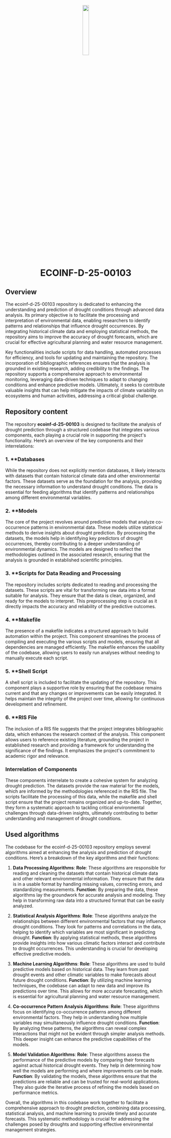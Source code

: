 <p align="center">
    <img src="https://raw.githubusercontent.com/aimclub/open-source-ops/7de1e1321389ec177f236d0a5f41f876811a912a/badges/ITMO_badge.svg" align="center" width="20%">
</p>
<p align="center"><h1 align="center">ECOINF-D-25-00103</h1></p>

## Overview

The ecoinf-d-25-00103 repository is dedicated to enhancing the understanding and prediction of drought conditions through advanced data analysis. Its primary objective is to facilitate the processing and interpretation of environmental data, enabling researchers to identify patterns and relationships that influence drought occurrences. By integrating historical climate data and employing statistical methods, the repository aims to improve the accuracy of drought forecasts, which are crucial for effective agricultural planning and water resource management.

Key functionalities include scripts for data handling, automated processes for efficiency, and tools for updating and maintaining the repository. The incorporation of bibliographic references ensures that the analysis is grounded in existing research, adding credibility to the findings. The repository supports a comprehensive approach to environmental monitoring, leveraging data-driven techniques to adapt to changing conditions and enhance predictive models. Ultimately, it seeks to contribute valuable insights that can help mitigate the impacts of climate variability on ecosystems and human activities, addressing a critical global challenge.


## Repository content

The repository **ecoinf-d-25-00103** is designed to facilitate the analysis of drought prediction through a structured codebase that integrates various components, each playing a crucial role in supporting the project's functionality. Here’s an overview of the key components and their interrelations:

### 1. **Databases
While the repository does not explicitly mention databases, it likely interacts with datasets that contain historical climate data and other environmental factors. These datasets serve as the foundation for the analysis, providing the necessary information to understand drought conditions. The data is essential for feeding algorithms that identify patterns and relationships among different environmental variables.

### 2. **Models
The core of the project revolves around predictive models that analyze co-occurrence patterns in environmental data. These models utilize statistical methods to derive insights about drought prediction. By processing the datasets, the models help in identifying key predictors of drought occurrences, thereby contributing to a deeper understanding of environmental dynamics. The models are designed to reflect the methodologies outlined in the associated research, ensuring that the analysis is grounded in established scientific principles.

### 3. **Scripts for Data Reading and Processing
The repository includes scripts dedicated to reading and processing the datasets. These scripts are vital for transforming raw data into a format suitable for analysis. They ensure that the data is clean, organized, and ready for the models to interpret. This preprocessing step is crucial as it directly impacts the accuracy and reliability of the predictive outcomes.

### 4. **Makefile
The presence of a makefile indicates a structured approach to build automation within the project. This component streamlines the process of compiling and executing the various scripts and models, ensuring that all dependencies are managed efficiently. The makefile enhances the usability of the codebase, allowing users to easily run analyses without needing to manually execute each script.

### 5. **Shell Script
A shell script is included to facilitate the updating of the repository. This component plays a supportive role by ensuring that the codebase remains current and that any changes or improvements can be easily integrated. It helps maintain the integrity of the project over time, allowing for continuous development and refinement.

### 6. **RIS File
The inclusion of a RIS file suggests that the project integrates bibliographic data, which enhances the research context of the analysis. This component allows users to reference existing literature, grounding the project in established research and providing a framework for understanding the significance of the findings. It emphasizes the project's commitment to academic rigor and relevance.

### Interrelation of Components
These components interrelate to create a cohesive system for analyzing drought prediction. The datasets provide the raw material for the models, which are informed by the methodologies referenced in the RIS file. The scripts facilitate the processing of this data, while the makefile and shell script ensure that the project remains organized and up-to-date. Together, they form a systematic approach to tackling critical environmental challenges through data-driven insights, ultimately contributing to better understanding and management of drought conditions.


## Used algorithms

The codebase for the ecoinf-d-25-00103 repository employs several algorithms aimed at enhancing the analysis and prediction of drought conditions. Here’s a breakdown of the key algorithms and their functions:

1. **Data Processing Algorithms**:
**Role**: These algorithms are responsible for reading and cleaning the datasets that contain historical climate data and other relevant environmental information. They ensure that the data is in a usable format by handling missing values, correcting errors, and standardizing measurements.
**Function**: By preparing the data, these algorithms lay the groundwork for accurate analysis and modeling. They help in transforming raw data into a structured format that can be easily analyzed.

2. **Statistical Analysis Algorithms**:
**Role**: These algorithms analyze the relationships between different environmental factors that may influence drought conditions. They look for patterns and correlations in the data, helping to identify which variables are most significant in predicting drought.
**Function**: By applying statistical methods, these algorithms provide insights into how various climatic factors interact and contribute to drought occurrences. This understanding is crucial for developing effective predictive models.

3. **Machine Learning Algorithms**:
**Role**: These algorithms are used to build predictive models based on historical data. They learn from past drought events and other climatic variables to make forecasts about future drought conditions.
**Function**: By utilizing machine learning techniques, the codebase can adapt to new data and improve its predictions over time. This allows for more accurate forecasting, which is essential for agricultural planning and water resource management.

4. **Co-occurrence Pattern Analysis Algorithms**:
**Role**: These algorithms focus on identifying co-occurrence patterns among different environmental factors. They help in understanding how multiple variables may simultaneously influence drought conditions.
**Function**: By analyzing these patterns, the algorithms can reveal complex interactions that might not be evident through simpler analysis methods. This deeper insight can enhance the predictive capabilities of the models.

5. **Model Validation Algorithms**:
**Role**: These algorithms assess the performance of the predictive models by comparing their forecasts against actual historical drought events. They help in determining how well the models are performing and where improvements can be made.
**Function**: By validating the models, these algorithms ensure that the predictions are reliable and can be trusted for real-world applications. They also guide the iterative process of refining the models based on performance metrics.

Overall, the algorithms in this codebase work together to facilitate a comprehensive approach to drought prediction, combining data processing, statistical analysis, and machine learning to provide timely and accurate forecasts. This systematic methodology is crucial for addressing the challenges posed by droughts and supporting effective environmental management strategies.

